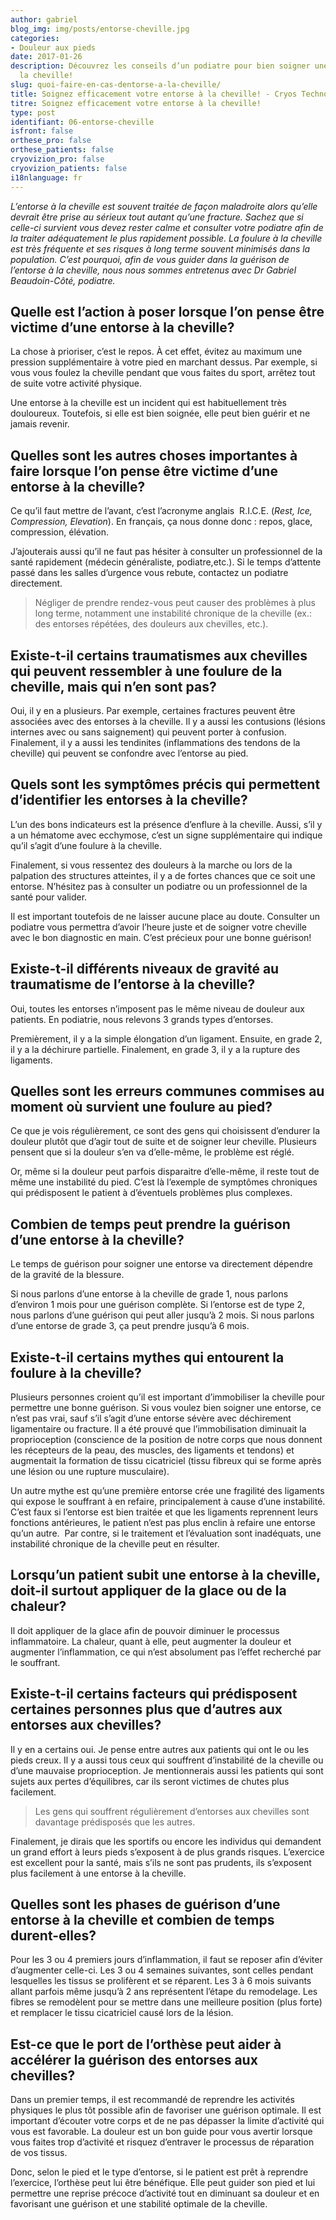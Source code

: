 ```yaml
---
author: gabriel
blog_img: img/posts/entorse-cheville.jpg
categories:
- Douleur aux pieds
date: 2017-01-26
description: Découvrez les conseils d’un podiatre pour bien soigner une entorse à
  la cheville!
slug: quoi-faire-en-cas-dentorse-a-la-cheville/
title: Soignez efficacement votre entorse à la cheville! - Cryos Technologies
titre: Soignez efficacement votre entorse à la cheville!
type: post
identifiant: 06-entorse-cheville
isfront: false
orthese_pro: false
orthese_patients: false
cryovizion_pro: false
cryovizion_patients: false
i18nlanguage: fr
---
```


*L’entorse à la cheville est souvent traitée de façon maladroite alors qu’elle devrait être prise au sérieux tout autant qu’une fracture. Sachez que si celle-ci survient vous devez rester calme et consulter votre podiatre afin de la traiter adéquatement le plus rapidement possible. La foulure à la cheville est très fréquente et ses risques à long terme souvent minimisés dans la population. C’est pourquoi, afin de vous guider dans la guérison de l’entorse à la cheville, nous nous sommes entretenus avec Dr Gabriel Beaudoin-Côté, podiatre.*

## Quelle est l’action à poser lorsque l’on pense être victime d’une entorse à la cheville?

La chose à prioriser, c’est le repos. À cet effet, évitez au maximum une pression supplémentaire à votre pied en marchant dessus. Par exemple, si vous vous foulez la cheville pendant que vous faites du sport, arrêtez tout de suite votre activité physique.

Une entorse à la cheville est un incident qui est habituellement très douloureux. Toutefois, si elle est bien soignée, elle peut bien guérir et ne jamais revenir.

## Quelles sont les autres choses importantes à faire lorsque l’on pense être victime d’une entorse à la cheville?

Ce qu’il faut mettre de l’avant, c’est l’acronyme anglais  R.I.C.E. (*Rest, Ice, Compression, Elevation*). En français, ça nous donne donc : repos, glace, compression, élévation.

J’ajouterais aussi qu’il ne faut pas hésiter à consulter un professionnel de la santé rapidement (médecin généraliste, podiatre,etc.). Si le temps d’attente passé dans les salles d’urgence vous rebute, contactez un podiatre directement.

> Négliger de prendre rendez-vous peut causer des problèmes à plus long terme, notamment une instabilité chronique de la cheville (ex.: des entorses répétées, des douleurs aux chevilles, etc.).

## Existe-t-il certains traumatismes aux chevilles qui peuvent ressembler à une foulure de la cheville, mais qui n’en sont pas?

Oui, il y en a plusieurs. Par exemple, certaines fractures peuvent être associées avec des entorses à la cheville. Il y a aussi les contusions (lésions internes avec ou sans saignement) qui peuvent porter à confusion. Finalement, il y a aussi les tendinites (inflammations des tendons de la cheville) qui peuvent se confondre avec l’entorse au pied.

## Quels sont les symptômes précis qui permettent d’identifier les entorses à la cheville?

L’un des bons indicateurs est la présence d’enflure à la cheville. Aussi, s’il y a un hématome avec ecchymose, c’est un signe supplémentaire qui indique qu’il s’agit d’une foulure à la cheville.

Finalement, si vous ressentez des douleurs à la marche ou lors de la palpation des structures atteintes, il y a de fortes chances que ce soit une entorse. N’hésitez pas à consulter un podiatre ou un professionnel de la santé pour valider.

Il est important toutefois de ne laisser aucune place au doute. Consulter un podiatre vous permettra d’avoir l’heure juste et de soigner votre cheville avec le bon diagnostic en main. C’est précieux pour une bonne guérison!

## Existe-t-il différents niveaux de gravité au traumatisme de l’entorse à la cheville?

Oui, toutes les entorses n’imposent pas le même niveau de douleur aux patients. En podiatrie, nous relevons 3 grands types d’entorses.

Premièrement, il y a la simple élongation d’un ligament. Ensuite, en grade 2, il y a la déchirure partielle. Finalement, en grade 3, il y a la rupture des ligaments.

## Quelles sont les erreurs communes commises au moment où survient une foulure au pied?

Ce que je vois régulièrement, ce sont des gens qui choisissent d’endurer la douleur plutôt que d’agir tout de suite et de soigner leur cheville. Plusieurs pensent que si la douleur s’en va d’elle-même, le problème est réglé.

Or, même si la douleur peut parfois disparaitre d’elle-même, il reste tout de même une instabilité du pied. C’est là l’exemple de symptômes chroniques qui prédisposent le patient à d’éventuels problèmes plus complexes.

## Combien de temps peut prendre la guérison d’une entorse à la cheville?

Le temps de guérison pour soigner une entorse va directement dépendre de la gravité de la blessure.

Si nous parlons d’une entorse à la cheville de grade 1, nous parlons d’environ 1 mois pour une guérison complète. Si l’entorse est de type 2, nous parlons d’une guérison qui peut aller jusqu’à 2 mois. Si nous parlons d’une entorse de grade 3, ça peut prendre jusqu’à 6 mois.

## Existe-t-il certains mythes qui entourent la foulure à la cheville?

Plusieurs personnes croient qu’il est important d’immobiliser la cheville pour permettre une bonne guérison. Si vous voulez bien soigner une entorse, ce n’est pas vrai, sauf s’il s’agit d’une entorse sévère avec déchirement ligamentaire ou fracture. Il a été prouvé que l’immobilisation diminuait la proprioception (conscience de la position de notre corps que nous donnent les récepteurs de la peau, des muscles, des ligaments et tendons) et augmentait la formation de tissu cicatriciel (tissu fibreux qui se forme après une lésion ou une rupture musculaire).

Un autre mythe est qu’une première entorse crée une fragilité des ligaments qui expose le souffrant à en refaire, principalement à cause d’une instabilité. C’est faux si l’entorse est bien traitée et que les ligaments reprennent leurs fonctions antérieures, le patient n’est pas plus enclin à refaire une entorse qu’un autre.  Par contre, si le traitement et l’évaluation sont inadéquats, une instabilité chronique de la cheville peut en résulter.

## Lorsqu’un patient subit une entorse à la cheville, doit-il surtout appliquer de la glace ou de la chaleur?

Il doit appliquer de la glace afin de pouvoir diminuer le processus inflammatoire. La chaleur, quant à elle, peut augmenter la douleur et augmenter l’inflammation, ce qui n’est absolument pas l’effet recherché par le souffrant.

## Existe-t-il certains facteurs qui prédisposent certaines personnes plus que d’autres aux entorses aux chevilles?

Il y en a certains oui. Je pense entre autres aux patients qui ont le ou les pieds creux. Il y a aussi tous ceux qui souffrent d’instabilité de la cheville ou d’une mauvaise proprioception. Je mentionnerais aussi les patients qui sont sujets aux pertes d’équilibres, car ils seront victimes de chutes plus facilement.

> Les gens qui souffrent régulièrement d’entorses aux chevilles sont davantage prédisposés que les autres. 

Finalement, je dirais que les sportifs ou encore les individus qui demandent un grand effort à leurs pieds s’exposent à de plus grands risques. L’exercice est excellent pour la santé, mais s’ils ne sont pas prudents, ils s’exposent plus facilement à une entorse à la cheville.

## Quelles sont les phases de guérison d’une entorse à la cheville et combien de temps durent-elles?

Pour les 3 ou 4 premiers jours d’inflammation, il faut se reposer afin d’éviter d’augmenter celle-ci. Les 3 ou 4 semaines suivantes, sont celles pendant lesquelles les tissus se prolifèrent et se réparent. Les 3 à 6 mois suivants allant parfois même jusqu’à 2 ans représentent l’étape du remodelage. Les fibres se remodèlent pour se mettre dans une meilleure position (plus forte) et remplacer le tissu cicatriciel causé lors de la lésion.

## Est-ce que le port de l’orthèse peut aider à accélérer la guérison des entorses aux chevilles?

Dans un premier temps, il est recommandé de reprendre les activités physiques le plus tôt possible afin de favoriser une guérison optimale. Il est important d’écouter votre corps et de ne pas dépasser la limite d’activité qui vous est favorable. La douleur est un bon guide pour vous avertir lorsque vous faites trop d’activité et risquez d’entraver le processus de réparation de vos tissus.

Donc, selon le pied et le type d’entorse, si le patient est prêt à reprendre l’exercice, l’orthèse peut lui être bénéfique. Elle peut guider son pied et lui permettre une reprise précoce d’activité tout en diminuant sa douleur et en favorisant une guérison et une stabilité optimale de la cheville.